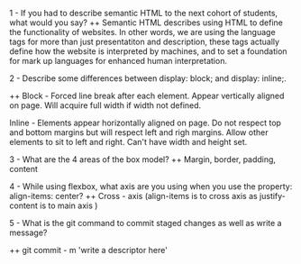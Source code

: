 
1 - If you had to describe semantic HTML to the next cohort of students, what would you say?
++ Semantic HTML describes using HTML to define the functionality of websites. In other words,
we are using the language tags for more than just presentatiton and description, these tags
actually define how the website is interpreted by machines, and to set a foundation 
for mark up languages for enhanced human interpretation.


2 - Describe some differences between display: block; and display: inline;.

++ Block - Forced line break after each element. Appear vertically aligned on page. Will acquire full width if width not defined.

Inline - Elements appear horizontally aligned on page. Do not respect top and bottom margins but will respect left and righ margins. Allow other elements to sit to left and right. Can't have width and height set.

3 - What are the 4 areas of the box model?
++ Margin, border, padding, content


4 - While using flexbox, what axis are you using when you use the property: align-items: center?
++ Cross -  axis (align-items is to cross axis as justify-content is to main axis )

5 - What is the git command to commit staged changes as well as write a message?

++ git commit - m 'write a descriptor here' 
